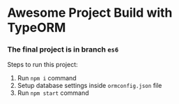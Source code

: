 # Awesome Project Build with TypeORM

### The final project is in branch `es6`
        
Steps to run this project:

1. Run `npm i` command
2. Setup database settings inside `ormconfig.json` file
3. Run `npm start` command
